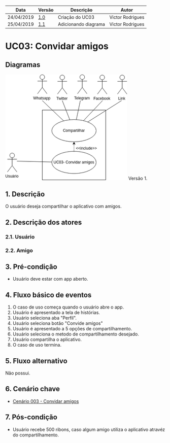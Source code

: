 | Data       | Versão  | Descrição       | Autor            |
| ---------- | ------- | --------------- | ---------------- |
| 24/04/2019 | [1.0](https://github.com/requisitos-2019-1/Ribon/commit/41b7168a0d6e55bf3f69553306aeb23406308271) | Criação do UC03 | Victor Rodrigues |
| 25/04/2019 | [1.1](https://github.com/requisitos-2019-1/Ribon/commit/3da08de2990b3bcf151534066fa539fb5c90e2b7) | Adicionando diagrama | Victor Rodrigues |

# UC03: Convidar amigos

## Diagramas
![Exemplo Diagrama](Diagramas/UC03_versao_1.png) Versão 1.


## 1. Descrição
O usuário deseja compartilhar o aplicativo com amigos.

## 2. Descrição dos atores

### 2.1. Usuário
### 2.2. Amigo

## 3. Pré-condição
- Usuário deve estar com app aberto.

## 4. Fluxo básico de eventos
1. O caso de uso começa quando o usuário abre o app.
2. Usuário é apresentado a tela de histórias.
3. Usuário seleciona aba "Perfil".
4. Usuário seleciona botão "Convide amigos"
5. Usuário é apresentado a 5 opções de compartilhamento.
6. Usuário seleciona o metodo de compartilhamento desejado.
7. Usuário compartilha o aplicativo.
8. O caso de uso termina.

## 5. Fluxo alternativo
Não possui.

## 6. Cenário chave

- [Cenário 003 - Convidar amigos](https://github.com/requisitos-2019-1/Ribon/blob/master/Modelagem%20de%20Requisitos/Cenarios/Convidar_amigos.md)

## 7. Pós-condição
- Usuário recebe 500 ribons, caso algum amigo utiliza o aplicativo atravéz do compartilhamento.

